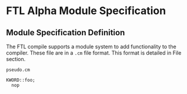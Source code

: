 # FTL Alpha Module Specification

## Module Specification Definition
The FTL compile supports a module system to add functionality to the compiler. These file are in a `.cm` file format. This format is detailed in File section.

`pseudo.cm`
```
KWORD::foo;
  nop
```
